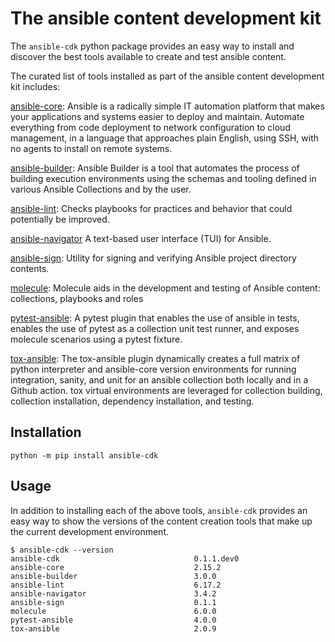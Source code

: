 # The ansible content development kit

The `ansible-cdk` python package provides an easy way to install and discover the best tools available to create and test ansible content.

The curated list of tools installed as part of the ansible content development kit includes:

[ansible-core](https://github.com/ansible/ansible): Ansible is a radically simple IT automation platform that makes your applications and systems easier to deploy and maintain. Automate everything from code deployment to network configuration to cloud management, in a language that approaches plain English, using SSH, with no agents to install on remote systems.

[ansible-builder](https://github.com/ansible/ansible-builder): Ansible Builder is a tool that automates the process of building execution environments using the schemas and tooling defined in various Ansible Collections and by the user.

[ansible-lint](https://github.com/ansible/ansible-lint): Checks playbooks for practices and behavior that could potentially be improved.

[ansible-navigator](https://github.com/ansible/ansible-navigator) A text-based user interface (TUI) for Ansible.

[ansible-sign](https://github.com/ansible/ansible-sign): Utility for signing and verifying Ansible project directory contents.

[molecule](https://github.com/ansible/molecule): Molecule aids in the development and testing of Ansible content: collections, playbooks and roles

[pytest-ansible](https://github.com/ansible-community/pytest-ansible): A pytest plugin that enables the use of ansible in tests, enables the use of pytest as a collection unit test runner, and exposes molecule scenarios using a pytest fixture.

[tox-ansible](https://github.com/tox-dev/tox-ansible): The tox-ansible plugin dynamically creates a full matrix of python interpreter and ansible-core version environments for running integration, sanity, and unit for an ansible collection both locally and in a Github action. tox virtual environments are leveraged for collection building, collection installation, dependency installation, and testing.

## Installation

`python -m pip install ansible-cdk`

## Usage

In addition to installing each of the above tools, `ansible-cdk` provides an easy way to show the versions of the content creation tools that make up the current development environment.

```
$ ansible-cdk --version
ansible-cdk                              0.1.1.dev0
ansible-core                             2.15.2
ansible-builder                          3.0.0
ansible-lint                             6.17.2
ansible-navigator                        3.4.2
ansible-sign                             0.1.1
molecule                                 6.0.0
pytest-ansible                           4.0.0
tox-ansible                              2.0.9
```
